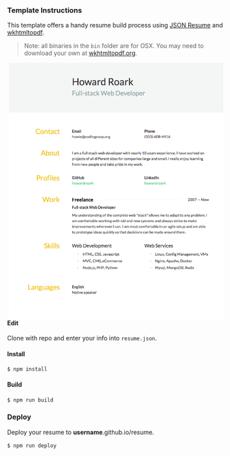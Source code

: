 ### Template Instructions

This template offers a handy resume build process using [JSON Resume](https://jsonresume.org/)
and [wkhtmltopdf](http://wkhtmltopdf.org).

> Note: all binaries in the `bin` folder are for OSX. You may need to download your
own at [wkhtmltopdf.org](http://wkhtmltopdf.org/downloads.html).

<img align="right" width="500" src="https://raw.githubusercontent.com/howardroark/resume/master/resume.png">

#### Edit

Clone with repo and enter your info into `resume.json`.

#### Install

```
$ npm install
```

#### Build

```
$ npm run build
```

### Deploy

Deploy your resume to **username**.github.io/resume.

```
$ npm run deploy
```
